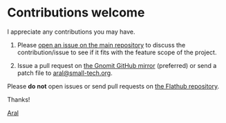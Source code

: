 # Contributions welcome

I appreciate any contributions you may have.

1. Please [open an issue on the main repository](https://github.com/small-tech/gnomit/issues) to discuss the contribution/issue to see if it fits with the feature scope of the project.

2. Issue a pull request on [the Gnomit GitHub mirror](https://github.com/small-tech/gnomit) (preferred) or send a patch file to aral@small-tech.org.

Please __do not__ open issues or send pull requests on [the Flathub repository](https://github.com/flathub/org.small_tech.Gnomit/).

Thanks!

[Aral](https://ar.al)
